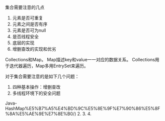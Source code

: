 集合需要注意的几点
1. 元素是否可重复
2. 元素之间是否有序
3. 元素是否可为null
4. 是否线程安全
5. 底层的实现
6. 增删查改的实现和优劣


Collections和Map。
Map描述key和value一一对应的数据关系。
Collections用于迭代器遍历，Map多用EntrySet来遍历。


对于集合需要注意的是如下几个问题：
1. 四种基本操作：增删查改
2. 多线程环境下的安全问题


Java-HashMap%E5%B7%A5%E4%BD%9C%E5%8E%9F%E7%90%86%E5%8F%8A%E5%AE%9E%E7%8E%B0/)
2. []()
3. []()
4. []()
